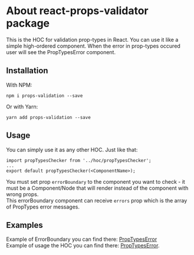 # About **react-props-validator** package

This is the HOC for validation prop-types in React.
You can use it like a simple high-ordered component.
When the error in prop-types occured user will see the PropTypesError component.

## Installation

With NPM:
```
npm i props-validation --save
```
Or with Yarn:
```
yarn add props-validation --save
```

## Usage

You can simply use it as any other HOC.
Just like that:
```
import propTypesChecker from '../hoc/propTypesChecker';
...
export default propTypesChecker(<ComponentName>);
```

You must set prop ```errorBoundary``` to the component you want to check - it must be a Component/Node that will render instead of the component with wrong props.<br/>
This errorBoundary component can receive ```errors``` prop which is the array of PropTypes error messages.

## Examples

Example of ErrorBoundary you can find there: [PropTypesError](https://github.com/kirillgenets/react-props-validator/tree/master/src/components/PropTypesError/PropTypesError.jsx)<br/>
Example of usage the HOC you can find there: [PropTypesError](https://github.com/kirillgenets/react-props-validator/tree/master/src/components/Example/Example.jsx).

